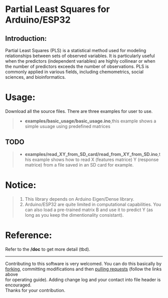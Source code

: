 Partial Least Squares for Arduino/ESP32
=====================================  


Introduction:  
------------------------  
Partial Least Squares (PLS) is a statistical method used for modeling relationships between sets of observed variables. It is particularly useful when the predictors (independent variables) are highly collinear or when the number of predictors exceeds the number of observations. PLS is commonly applied in various fields, including chemometrics, social sciences, and bioinformatics.



Usage:
==========
Download all the source files.
There are three examples for user to use.
>* **examples/basic_usage/basic_usage.ino**,this example shows a simple usuage using predefined matrices
## TODO
>* **examples/read_XY_from_SD_card/read_from_XY_from_SD.ino**,this example shows how to read X (features matrice) Y (response matrice) from a file saved in an SD card for example.


Notice:
============
>1. This library depends on Arduino Eigen/Dense library.
>2. Arduino/ESP32 are quite limited in computational capabilities. You can also load a pre-trained matrix B and use it to predict 
Y (as long as you keep the dimentionality consistant).


Reference:
===============
Refer to the **/doc** to get more detail (tbd).

***

Contributing to this software is very welcomed. You can do this basically by<br>
[forking](https://help.github.com/articles/fork-a-repo), committing modifications and then [pulling requests](https://help.github.com/articles/using-pull-requests) (follow the links above<br>
for operating guide). Adding change log and your contact into file header is encouraged.<br>
Thanks for your contribution.
